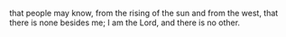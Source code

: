 that people may know, from the rising of the sun and from the west, that there is none besides me; I am the Lord, and there is no other.
